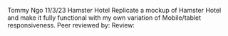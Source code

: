 Tommy Ngo
11/3/23
Hamster Hotel
Replicate a mockup of Hamster Hotel and make it fully functional with my own variation of Mobile/tablet responsiveness.
Peer reviewed by:
Review: